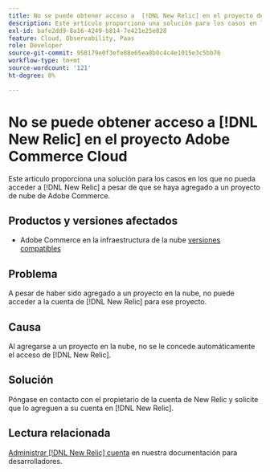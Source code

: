 ```yaml
---
title: No se puede obtener acceso a  [!DNL New Relic] en el proyecto de nube Adobe Commerce
description: Este artículo proporciona una solución para los casos en los que no pueda acceder a  [!DNL New Relic] a pesar de que se haya agregado a un proyecto en la nube en Adobe Commerce.
exl-id: bafe2dd9-8a16-4249-b814-7e421e25e828
feature: Cloud, Observability, Paas
role: Developer
source-git-commit: 958179e0f3efe08e65ea8b0c4c4e1015e3c5bb76
workflow-type: tm+mt
source-wordcount: '121'
ht-degree: 0%

---
```


# No se puede obtener acceso a [!DNL New Relic] en el proyecto Adobe Commerce Cloud

Este artículo proporciona una solución para los casos en los que no pueda acceder a [!DNL New Relic] a pesar de que se haya agregado a un proyecto de nube de Adobe Commerce.

## Productos y versiones afectados

* Adobe Commerce en la infraestructura de la nube [versiones compatibles](https://www.adobe.com/content/dam/cc/en/legal/terms/enterprise/pdfs/Adobe-Commerce-Software-Lifecycle-Policy.pdf)

## Problema

A pesar de haber sido agregado a un proyecto en la nube, no puede acceder a la cuenta de [!DNL New Relic] para ese proyecto.

## Causa

Al agregarse a un proyecto en la nube, no se le concede automáticamente el acceso de [!DNL New Relic].

## Solución

Póngase en contacto con el propietario de la cuenta de New Relic y solicite que lo agreguen a su cuenta en [!DNL New Relic].

## Lectura relacionada

[Administrar [!DNL New Relic] cuenta](https://devdocs.magento.com/cloud/project/new-relic.html#manage-new-relic-account) en nuestra documentación para desarrolladores.
